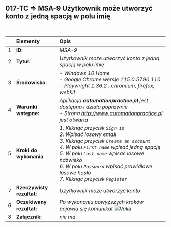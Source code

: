 ## 017-TC => MSA-9 Użytkownik może utworzyć konto z jedną spacją w polu imię

<br>

|     | Elementy                  | Opis                                                                   |
| :-- | :------------------------ | :--------------------------------------------------------------------- |
| 1   | **ID:**                   | _MSA-9_                                                                |
| 2   | **Tytuł:**                | _Użytkownik może utworzyć konto z jedną spacją w polu imię_ |
| 3   | **Środowisko:**           | _- Windows 10 Home <br> - Google Chrome wersje 115.0.5790.110 <br> - Playwright 1.36.2 : chromium, firefox, webkit_ |
| 4   | **Warunki wstępne:**      | _Aplikacja **automationpractice.pl** jest dostępna i działa poprawnie <br> - Strona http://www.automationpractice.pl jest otwarta_ |
| 5   | **Kroki do wykonania**    | _1. Kliknąć przycisk `Sign in` <br> 2. Wpisać losowy email <br> 3. Kliknąć przycisk `Create an account` <br> 4. W polu `First name` wpisać jedną spację <br> 5. W polu `Last name` wpisać losowe nazwisko <br> 6. W polu `Password` wpisać prawidłowe losowe hasło <br> 7. Kliknąć przycisk `Register`_ |
| 7   | **Rzeczywisty rezultat:** | _Użytkownik może utworzyć konto_                                       |
| 6   | **Oczekiwany rezultat:**  | _Po wykonaniu powyższych kroków pojawia się komunikat [![Valid](https://img.shields.io/badge/There%20is%201%20error-f3515c)](#)_ |
| 8   | **Załącznik:**            | _nie ma_                                                               |
